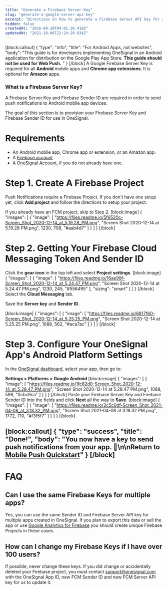 ```yaml
---
title: "Generate a Firebase Server Key"
slug: "generate-a-google-server-api-key"
excerpt: "Directions on how to generate a Firebase Server API key for sending Android App Notifications"
hidden: false
createdAt: "2016-09-20T04:01:10.418Z"
updatedAt: "2021-10-06T22:24:20.934Z"
---
```

[block:callout]
{
  "type": "info",
  "title": "For Android Apps, not websites",
  "body": "This guide is for developers implementing OneSignal in an Android application for distribution on the Google Play App Store. **This guide should not be used for Web Push.** "
}
[/block]
A Google Firebase Server Key is required for all **Android** mobile apps and **Chrome app extensions**. It is optional for **Amazon** apps.

### What is a Firebase Server Key?

A Firebase Server Key and Firebase Sender ID are required in order to send push notifications to Android mobile app devices.

The goal of this section is to provision your Firebase Server Key and Firebase Sender ID for use in OneSignal.

# Requirements

- An Android mobile app, Chrome app or extension, or an Amazon app.
- A [Firebase account](https://firebase.google.com/)
- A [OneSignal Account](https://onesignal.com/), if you do not already have one.

# Step 1. Create A Firebase Project

Push Notifications require a Firebase Project. If you don't have one setup yet, click **Add project** and follow the directions to setup your project.

If you already have an FCM project, skip to Step 2.
[block:image]
{
  "images": [
    {
      "image": [
        "https://files.readme.io/5f6520c-Screen_Shot_2020-12-14_at_5.19.28_PM.png",
        "Screen Shot 2020-12-14 at 5.19.28 PM.png",
        1230,
        708,
        "#aab4d7"
      ]
    }
  ]
}
[/block]

# Step 2. Getting Your Firebase Cloud Messaging Token And Sender ID

Click the **gear icon** in the top left and select **Project settings**.
[block:image]
{
  "images": [
    {
      "image": [
        "https://files.readme.io/16ae99f-Screen_Shot_2020-12-14_at_5.24.47_PM.png",
        "Screen Shot 2020-12-14 at 5.24.47 PM.png",
        1230,
        245,
        "#556495"
      ],
      "sizing": "smart"
    }
  ]
}
[/block]
Select the **Cloud Messaging** tab.

Save the **Server key** and **Sender ID**.

[block:image]
{
  "images": [
    {
      "image": [
        "https://files.readme.io/6817f60-Screen_Shot_2020-12-14_at_5.25.25_PM.png",
        "Screen Shot 2020-12-14 at 5.25.25 PM.png",
        1088,
        562,
        "#aca7ac"
      ]
    }
  ]
}
[/block]
# Step 3. Configure Your OneSignal App's Android Platform Settings

In the [OneSignal dashboard](https://app.onesignal.com/), select your app, then go to:

**Settings > Platforms > Google Android**
[block:image]
{
  "images": [
    {
      "image": [
        "https://files.readme.io/1fc82d0-Screen_Shot_2020-12-14_at_5.28.47_PM.png",
        "Screen Shot 2020-12-14 at 5.28.47 PM.png",
        1088,
        596,
        "#cbc9ca"
      ]
    }
  ]
}
[/block]
Paste your Firebase Server Key and Firebase Sender ID into the fields and click **Next** all the way to **Save**.
[block:image]
{
  "images": [
    {
      "image": [
        "https://files.readme.io/2c5c0df-Screen_Shot_2021-04-08_at_3.18.32_PM.png",
        "Screen Shot 2021-04-08 at 3.18.32 PM.png",
        1772,
        710,
        "#f3f5f7"
      ]
    }
  ]
}
[/block]

[block:callout]
{
  "type": "success",
  "title": "Done!",
  "body": "You now have a key to send push notifications from your app. 🥳\n\nReturn to [Mobile Push Quickstart](doc:mobile-sdk-setup)"
}
[/block]
----

# FAQ

## Can I use the same Firebase Keys for multiple apps?

Yes, you can use the same Sender ID and Firebase Server API key for multiple apps created in OneSignal. If you plan to export this data or sell the app or use [Google Analytics for Firebase](doc:google-analytics-for-firebase) you should create unique Firebase Projects in these cases.

## How can I change my Firebase Keys if I have over 100 users?

If possible, never change these keys. If you did change or accidentally deleted your Firebase project, you must contact support@onesignal.com with the OneSignal App ID, new FCM Sender ID and new FCM Server API key for us to update it.